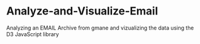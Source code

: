 # Analyze-and-Visualize-Email
Analyzing an EMAIL Archive from gmane and vizualizing the data using the D3 JavaScript library
